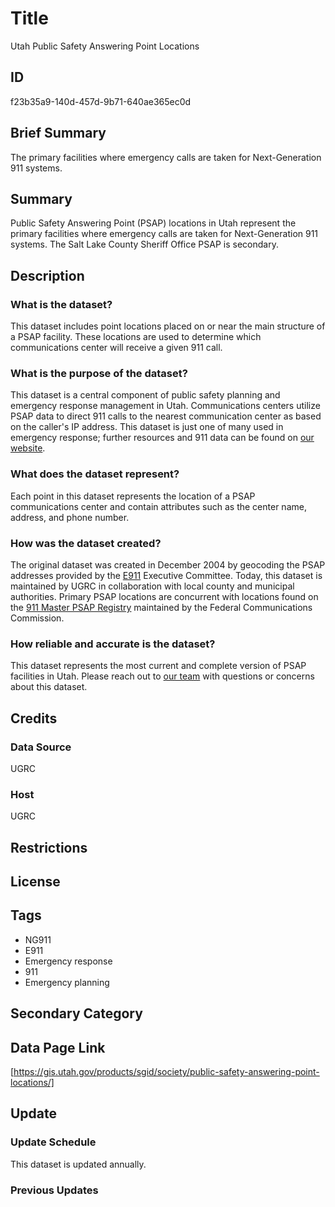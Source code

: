 # Title

Utah Public Safety Answering Point Locations

## ID

f23b35a9-140d-457d-9b71-640ae365ec0d

## Brief Summary

The primary facilities where emergency calls are taken for Next-Generation 911 systems.

## Summary

Public Safety Answering Point (PSAP) locations in Utah represent the primary facilities where emergency calls are taken for Next-Generation 911 systems. The Salt Lake County Sheriff Office PSAP is secondary.

<!--- This is from the original metadata. What does "secondary" mean here? Is the Salt Lake County Sheriff's office a subset of this dataset, or do they have their own call center entirely? --->

## Description

### What is the dataset?

This dataset includes point locations placed on or near the main structure of a PSAP facility. These locations are used to determine which communications center will receive a given 911 call.

### What is the purpose of the dataset?

This dataset is a central component of public safety planning and emergency response management in Utah. Communications centers utilize PSAP data to direct 911 calls to the nearest communication center as based on the caller's IP address. This dataset is just one of many used in emergency response; further resources and 911 data can be found on [our website](https://gis.utah.gov/solutions/for-emergency-response/).

### What does the dataset represent?

Each point in this dataset represents the location of a PSAP communications center and contain attributes such as the center name, address, and phone number.

### How was the dataset created?

The original dataset was created in December 2004 by geocoding the PSAP addresses provided by the [E911](https://www.fcc.gov/general/9-1-1-and-e9-1-1-services) Executive Committee. Today, this dataset is maintained by UGRC in collaboration with local county and municipal authorities. Primary PSAP locations are concurrent with locations found on the [911 Master PSAP Registry](https://www.fcc.gov/general/9-1-1-master-psap-registry) maintained by the Federal Communications Commission.

### How reliable and accurate is the dataset?

This dataset represents the most current and complete version of PSAP facilities in Utah. Please reach out to [our team](https://gis.utah.gov/contact/) with questions or concerns about this dataset.

## Credits

### Data Source

UGRC

### Host

UGRC

## Restrictions

## License

## Tags

- NG911
- E911
- Emergency response
- 911
- Emergency planning

## Secondary Category

## Data Page Link

[https://gis.utah.gov/products/sgid/society/public-safety-answering-point-locations/]

## Update

### Update Schedule

This dataset is updated annually.

### Previous Updates
